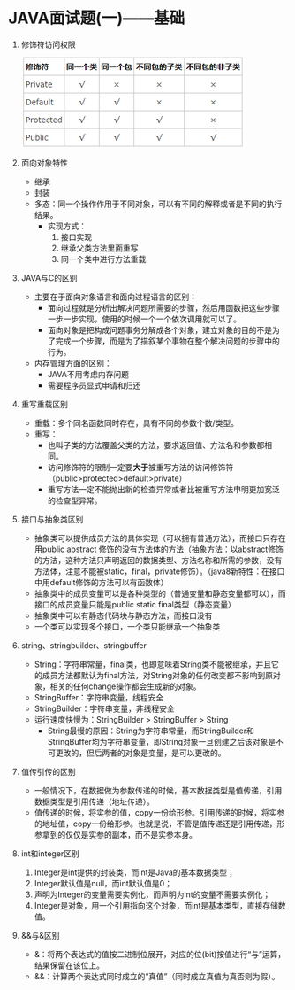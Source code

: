 JAVA面试题(一)——基础
===

1. 修饰符访问权限

   ![修饰符权限](images/修饰符权限.PNG)

2. 面向对象特性

   - 继承
   - 封装
   - 多态：同一个操作作用于不同对象，可以有不同的解释或者是不同的执行结果。
     - 实现方式：
       1. 接口实现
       2. 继承父类方法里面重写
       3. 同一个类中进行方法重载

3. JAVA与C的区别

   - 主要在于面向对象语言和面向过程语言的区别：
     - 面向过程就是分析出解决问题所需要的步骤，然后用函数把这些步骤一步一步实现，使用的时候一个一个依次调用就可以了。
     - 面向对象是把构成问题事务分解成各个对象，建立对象的目的不是为了完成一个步骤，而是为了描叙某个事物在整个解决问题的步骤中的行为。 
   - 内存管理方面的区别：
     - JAVA不用考虑内存问题
     - 需要程序员显式申请和归还

4. 重写重载区别

   - 重载：多个同名函数同时存在，具有不同的参数个数/类型。
   - 重写：
     - 也叫子类的方法覆盖父类的方法，要求返回值、方法名和参数都相同。
     - 访问修饰符的限制一定要**大于**被重写方法的访问修饰符（public>protected>default>private）
     - 重写方法一定不能抛出新的检查异常或者比被重写方法申明更加宽泛的检查型异常。

5. 接口与抽象类区别

   - 抽象类可以提供成员方法的具体实现（可以拥有普通方法），而接口只存在用public abstract 修饰的没有方法体的方法（抽象方法：以abstract修饰的方法，这种方法只声明返回的数据类型、方法名称和所需的参数，没有方法体，注意不能被static，final，private修饰）。（java8新特性：在接口中用default修饰的方法可以有函数体）
   - 抽象类中的成员变量可以是各种类型的（普通变量和静态变量都可以），而接口的成员变量只能是public static final类型（静态变量）
   - 抽象类中可以有静态代码块与静态方法，而接口没有 
   - 一个类可以实现多个接口，一个类只能继承一个抽象类

6. string、stringbuilder、stringbuffer

   - String：字符串常量，final类，也即意味着String类不能被继承，并且它的成员方法都默认为final方法，对String对象的任何改变都不影响到原对象，相关的任何change操作都会生成新的对象。
   - StringBuffer：字符串变量，线程安全
   - StringBuilder：字符串变量，非线程安全
   - 运行速度快慢为：StringBuilder > StringBuffer > String
     - String最慢的原因：String为字符串常量，而StringBuilder和StringBuffer均为字符串变量，即String对象一旦创建之后该对象是不可更改的，但后两者的对象是变量，是可以更改的。

7. 值传引传的区别

   - 一般情况下，在数据做为参数传递的时候，基本数据类型是值传递，引用数据类型是引用传递（地址传递）。
   - 值传递的时候，将实参的值，copy一份给形参。引用传递的时候，将实参的地址值，copy一份给形参。也就是说，不管是值传递还是引用传递，形参拿到的仅仅是实参的副本，而不是实参本身。

8. int和integer区别

   1. Integer是int提供的封装类，而int是Java的基本数据类型；
   2. Integer默认值是null，而int默认值是0；
   3. 声明为Integer的变量需要实例化，而声明为int的变量不需要实例化；
   4. Integer是对象，用一个引用指向这个对象，而int是基本类型，直接存储数值。

9. &&与&区别

   - &：将两个表达式的值按二进制位展开，对应的位(bit)按值进行“与”运算，结果保留在该位上。
   - &&：计算两个表达式同时成立的“真值”（同时成立真值为真否则为假）。

   

